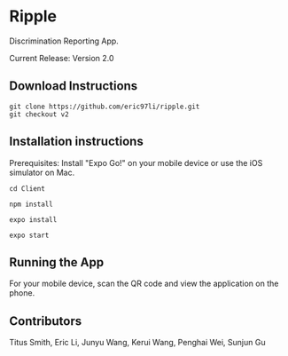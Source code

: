 # Ripple

Discrimination Reporting App.

Current Release: Version 2.0

## Download Instructions

```
git clone https://github.com/eric97li/ripple.git
git checkout v2
```

## Installation instructions

Prerequisites: Install "Expo Go!" on your mobile device or use the iOS simulator on Mac.

```
cd Client

npm install

expo install

expo start
```

## Running the App

For your mobile device, scan the QR code and view the application on the phone.

## Contributors

Titus Smith, Eric Li, Junyu Wang, Kerui Wang, Penghai Wei, Sunjun Gu
